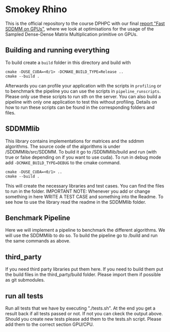 # Smokey Rhino

This is the official repository to the course DPHPC with our final [report "Fast SDDMM on GPUs"](DPHPC_Project_Report_Fast_SDDMM_on_GPUs.pdf), where we look at optimisations for the usage of the Sampled Dense-Dense Matrix Multiplication primitive on GPUs. 

## Building and running everything
To build create a `build` folder in this directory and build with
```
cmake -DUSE_CUDA=<0/1> -DCMAKE_BUILD_TYPE=Release ..
cmake --build .
```
Afterwards you can profile your application with the scripts in `profiling` or to benchmark the pipeline you can use the scripts in `pipeline_runscripts`. Please only use these scripts to run sth on the server. You can also build a pipeline with only one application to test this without profiling. Details on how to run these scripts can be found in the corresponding folders and files.


## SDDMMlib
This library contains implementations for matrices and the sddmm algorithms. The source code of the algorithms is under /SDDMMlib/src/SDDMM.
To build it go to /SDDMMlib/build and run (with true or false depending on if you want to use cuda). To run in debug mode add `-DCMAKE_BUILD_TYPE=DEBUG` to the cmake command.
```
cmake -DUSE_CUDA=<0/1> ..
cmake --build .
```
This will create the necessary libraries and test cases. You can find the files to run in the folder.
IMPORTANT NOTE: Whenever you add or change something in here WRITE A TEST CASE and something into the Readme.
To see how to use the library read the readme in the SDDMMlib folder.

## Benchmark Pipeline
Here we will implement a pipeline to benchmark the different algorithms. We will use the SDDMMlib to do so. To build the pipeline go to /build and run the same commands as above.

## third_party
If you need third party libraries put them here. If you need to build them put the build files in the third_party/build folder.
Please import them if possible as git submodules.

## run all tests
Run all tests that we have by executing "./tests.sh". At the end you get a result back if all tests passed or not. If not you can ckeck the output above. 
Should you create new tests please add them to the tests.sh script. Please add them to the correct section GPU/CPU.
